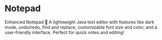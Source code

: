 # Notepad
Enhanced Notepad 📝 A lightweight Java text editor with features like dark mode, undo/redo, find and replace, customizable font size and color, and a user-friendly interface. Perfect for quick notes and editing!
